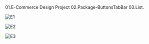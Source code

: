 01.E-Commerce Design Project
02.Package-ButtonsTabBar
03.List.

![E1](https://github.com/marufhasanmitul/assignment/assets/87512480/6cd7395e-38c6-45f7-9f1d-50f0259226e8)


![E2](https://github.com/marufhasanmitul/assignment/assets/87512480/931ad32d-1bbd-49f9-bad1-c61540f2575f)


![E3](https://github.com/marufhasanmitul/assignment/assets/87512480/33c957e8-edb2-444f-a5fb-a1b4a16b456c)

